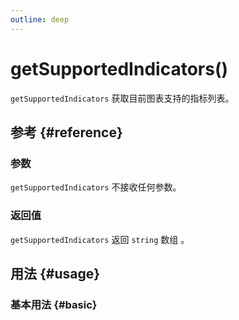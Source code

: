 ```yaml
---
outline: deep
---
```


# getSupportedIndicators()
`getSupportedIndicators` 获取目前图表支持的指标列表。

## 参考 {#reference}
<!-- @include: @/@views/api/chart/getSupportedIndicators/reference.md -->

### 参数
`getSupportedIndicators` 不接收任何参数。

### 返回值
`getSupportedIndicators` 返回 `string` 数组 。

## 用法 {#usage}
<script setup>
import GetSupportedIndicators from '../../@views/api/samples/getSupportedIndicators/index.vue'
</script>

### 基本用法 {#basic}
<GetSupportedIndicators />